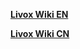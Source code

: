**[Livox Wiki EN](https://livox-wiki-en.readthedocs.io/en/latest)** 

**[Livox Wiki CN](https://livox-wiki-cn.readthedocs.io/zh_CN/latest)** 